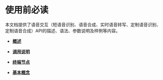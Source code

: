 # 使用前必读<a name="sis_03_0001"></a>

本文档提供了语音交互（短语音识别、语音合成、实时语音转写、定制语音识别、定制语音合成）API的描述、语法、参数说明及样例等内容。

-   **[概述](概述.md)**  

-   **[调用说明](调用说明.md)**  

-   **[终端节点](终端节点.md)**  

-   **[基本概念](基本概念.md)**  


